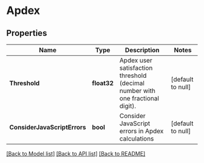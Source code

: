 # Apdex

## Properties
Name | Type | Description | Notes
------------ | ------------- | ------------- | -------------
**Threshold** | **float32** | Apdex user satisfaction threshold (decimal number with one fractional digit). | [default to null]
**ConsiderJavaScriptErrors** | **bool** | Consider JavaScript errors in Apdex calculations | [default to null]

[[Back to Model list]](../README.md#documentation-for-models) [[Back to API list]](../README.md#documentation-for-api-endpoints) [[Back to README]](../README.md)


